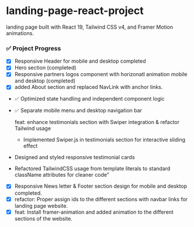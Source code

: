 # landing-page-react-project

landing page built with React 19, Tailwind CSS v4, and Framer Motion animations.

### ✅ Project Progress

- [x] Responsive Header for mobile and desktop completed
- [x] Hero section (completed)
- [x] Responsive partners logos component with horizonatl animation mobile and desktop (completed)
- [x] added About section and replaced NavLink with anchor links.
- ✅ Optimized state handling and independent component logic
- ✅ Separate mobile menu and desktop navigation bar

  feat: enhance testimonials section with Swiper integration & refactor Tailwind usage

  - Implemented Swiper.js in testimonials section for interactive sliding effect

- Designed and styled responsive testimonial cards
- Refactored TailwindCSS usage from template literals to standard className attributes for cleaner code"
- [x] Responsive News letter & Footer section design for mobile and desktop completed.
- [x] refactor: Proper assign ids to the different sections with navbar links for landing page website.
- [x] feat: Install framer-animation and added animation to the different sections of the website.
